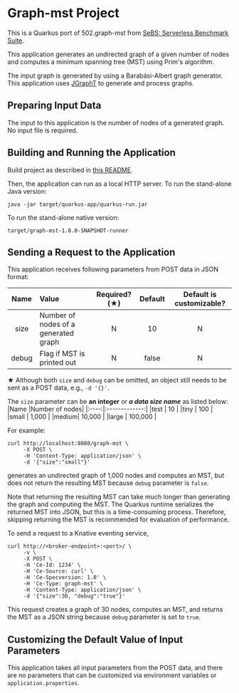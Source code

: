 # Graph-mst Project

This is a Quarkus port of 502.graph-mst from
[SeBS: Serverless Benchmark Suite](https://github.com/spcl/serverless-benchmarks).

This application generates an undirected graph of a given number of nodes and
computes a minimum spanning tree (MST) using Prim's algorithm.

The input graph is generated by using a Barab&aacute;si-Albert graph generator.
This application uses [JGraphT](https://jgrapht.org/) to generate and process graphs.


## Preparing Input Data

The input to this application is the number of nodes of a generated graph.
No input file is required.


## Building and Running the Application

Build project as described in [this README](../../README.md).

Then, the application can run as a local HTTP server.
To run the stand-alone Java version:
```shell
java -jar target/quarkus-app/quarkus-run.jar
```
To run the stand-alone native version:
```shell
target/graph-mst-1.0.0-SNAPSHOT-runner
```


## Sending a Request to the Application

This application receives following parameters from POST data in JSON format:

|Name         |Value                 |Required?(&starf;)|Default|Default is customizable?|
|:-----------:|:------------------------------------|:-:|:-----:|:----------------------:|
|size         |Number of nodes of a generated graph | N |    10 | N |
|debug        |Flag if MST is printed out           | N | false | N |

&starf; Although both `size` and `debug` can be omitted, an object still needs to be sent
as a POST data, e.g., `-d '{}'`.

The `size` parameter can be __an integer__ or __*a data size name*__ as listed below:
|Name  |Number of nodes|
|:----:|:-------------:|
|test  |            10 |
|tiny  |           100 |
|small |         1,000 |
|medium|        10,000 |
|large |       100,000 |


For example:
```shell
curl http://localhost:8080/graph-mst \
     -X POST \
     -H 'Content-Type: application/json' \
     -d '{"size":"small"}'
```
generates an undirected graph of 1,000 nodes and computes an MST, but does not return
the resulting MST because `debug` parameter is `false`.

Note that returning the resulting MST can take much longer than generating the graph and
computing the MST.  The Quarkus runtime serializes the returned MST into JSON, but this is
a time-consuming process.
Therefore, skipping returning the MST is recommended for evaluation of performance.

To send a request to a Knative eventing service,
```shell
curl http://<broker-endpoint>:<port>/ \
     -v \
     -X POST \
     -H 'Ce-Id: 1234' \
     -H 'Ce-Source: curl' \
     -H 'Ce-Specversion: 1.0' \
     -H 'Ce-Type: graph-mst' \
     -H 'Content-Type: application/json' \
     -d '{"size":30, "debug":"true"}'
```
This request creates a graph of 30 nodes, computes an MST, and returns the MST
as a JSON string because `debug` parameter is set to `true`.


## Customizing the Default Value of Input Parameters

This application takes all input parameters from the POST data, and there are no parameters
that can be customized via environment variables or `application.properties`.

